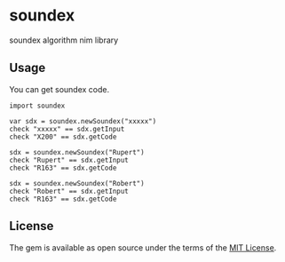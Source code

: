 # soundex
soundex algorithm nim library

## Usage
You can get soundex code.
```
import soundex

var sdx = soundex.newSoundex("xxxxx")
check "xxxxx" == sdx.getInput
check "X200" == sdx.getCode

sdx = soundex.newSoundex("Rupert")
check "Rupert" == sdx.getInput
check "R163" == sdx.getCode

sdx = soundex.newSoundex("Robert")
check "Robert" == sdx.getInput
check "R163" == sdx.getCode
```

## License
The gem is available as open source under the terms of the [MIT License](http://opensource.org/licenses/MIT).

